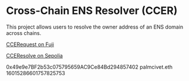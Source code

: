 # Cross-Chain ENS Resolver (CCER)

This project allows users to resolve the owner address of an ENS domain across chains.

[CCERequest on Fuji](https://testnet.snowtrace.io/address/0x5C1E7e6AdB4EF2E7337619EAfD1C8d9Ada80690a#code-43113)

[CCEResolve on Sepolia](https://sepolia.etherscan.io/address/0x79d4d19fc8e1b0f1267623ce63ffbcfadf1f0af0#code)

0x49e9e7BF2b53c075795659AC9Ce84Bd294857402
palmcivet.eth
16015286601757825753
